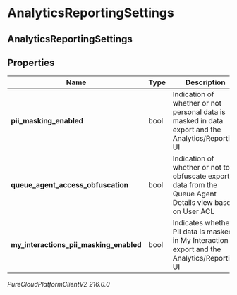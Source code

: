 # AnalyticsReportingSettings

## AnalyticsReportingSettings

## Properties

|Name | Type | Description | Notes|
|------------ | ------------- | ------------- | -------------|
| **pii_masking_enabled** | bool | Indication of whether or not personal data is masked in data export and the Analytics/Reporting UI | [optional] |
| **queue_agent_access_obfuscation** | bool | Indication of whether or not to obfuscate export data from the Queue Agent Details view based on User ACL | [optional] |
| **my_interactions_pii_masking_enabled** | bool | Indicates whether PII data is masked in My Interaction export and the Analytics/Reporting UI | [optional] |



_PureCloudPlatformClientV2 216.0.0_
